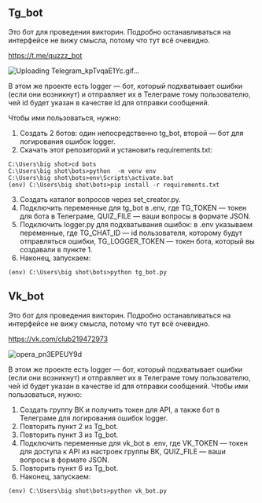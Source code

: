 ## Tg_bot ##

Это бот для проведения викторин. Подробно останавливаться на интерфейсе не вижу смысла, потому что тут всё очевидно. 

https://t.me/quzzz_bot

![Uploading Telegram_kpTvqaE1Yc.gif…]()


В этом же проекте есть logger — бот, который подхватывает ошибки (если они возникнут) и отправляет их в Телеграме тому пользователю, чей id будет указан в качестве id для отправки сообщений. 

Чтобы ими пользоваться, нужно:
1. Создать 2 ботов: один непосредственно tg_bot, второй — бот для логирования ошибок logger. 
2. Скачать этот репозиторий и установить requirements.txt:
``` C:\Users\big shot>git clone https://github.com/nikitakomissarov/quiz_bot
C:\Users\big shot>cd bots
C:\Users\big shot\bots>python  -m venv env
C:\Users\big shot\bots>env\Scripts\activate.bat
(env) C:\Users\big shot\bots>pip install -r requirements.txt
``` 
3. Создать каталог вопросов через set_creator.py.
4. Подключить переменные для tg_bot в .env, где TG_TOKEN — токен для бота в Телеграме, QUIZ_FILE — ваши вопросы в формате JSON.
5. Подключить logger.py для подхватывания ошибок: в .env указываем переменные, где TG_CHAT_ID — id пользователя, которому будут отправляться ошибки, TG_LOGGER_TOKEN — токен бота, который вы создавали в пункте 1. 
6. Наконец, запускаем:
```
(env) C:\Users\big shot\bots>python tg_bot.py
```

## Vk_bot ##
Это бот для проведения викторин. Подробно останавливаться на интерфейсе не вижу смысла, потому что тут всё очевидно.

https://vk.com/club219472973

![opera_pn3EPEUY9d](https://github.com/nikitakomissarov/quiz_bot/assets/59535117/4fd6aa86-af28-47f0-96c4-d923e8bf53f5)

В этом же проекте есть logger — бот, который подхватывает ошибки (если они возникнут) и отправляет их в Телеграме тому пользователю, чей id будет указан в качестве id для отправки сообщений.
Чтобы ими пользоваться, нужно:
1. Создать группу ВК и получить токен для API, а также бот в Телеграме для логирования ошибок logger. 
2. Повторить пункт 2 из Tg_bot.
3. Повторить пункт 3 из Tg_bot.
4. Подключить переменные для vk_bot в .env, где VK_TOKEN — токен для доступа к API из настроек группы ВК, QUIZ_FILE — ваши вопросы в формате JSON.
5. Повторить пункт 6 из Tg_bot.
6. Наконец, запускаем:
```
(env) C:\Users\big shot\bots>python vk_bot.py
